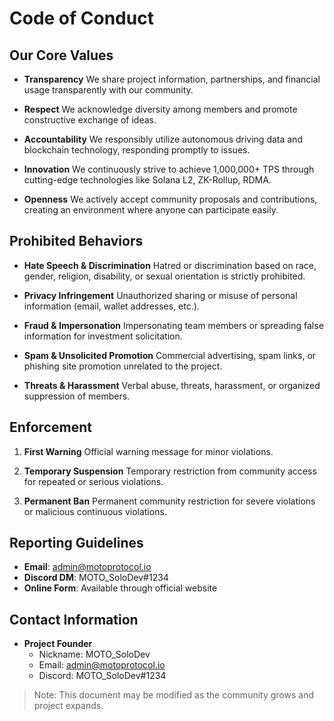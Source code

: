 # Code of Conduct

## Our Core Values

- **Transparency**
  We share project information, partnerships, and financial usage transparently with our community.

- **Respect**
  We acknowledge diversity among members and promote constructive exchange of ideas.

- **Accountability**
  We responsibly utilize autonomous driving data and blockchain technology, responding promptly to issues.

- **Innovation**
  We continuously strive to achieve 1,000,000+ TPS through cutting-edge technologies like Solana L2, ZK-Rollup, RDMA.

- **Openness**
  We actively accept community proposals and contributions, creating an environment where anyone can participate easily.

## Prohibited Behaviors

- **Hate Speech & Discrimination**
  Hatred or discrimination based on race, gender, religion, disability, or sexual orientation is strictly prohibited.

- **Privacy Infringement**
  Unauthorized sharing or misuse of personal information (email, wallet addresses, etc.).

- **Fraud & Impersonation**
  Impersonating team members or spreading false information for investment solicitation.

- **Spam & Unsolicited Promotion**
  Commercial advertising, spam links, or phishing site promotion unrelated to the project.

- **Threats & Harassment**
  Verbal abuse, threats, harassment, or organized suppression of members.

## Enforcement

1. **First Warning**
   Official warning message for minor violations.

2. **Temporary Suspension**
   Temporary restriction from community access for repeated or serious violations.

3. **Permanent Ban**
   Permanent community restriction for severe violations or malicious continuous violations.

## Reporting Guidelines

- **Email**: admin@motoprotocol.io
- **Discord DM**: MOTO_SoloDev#1234
- **Online Form**: Available through official website

## Contact Information

- **Project Founder**
  - Nickname: MOTO_SoloDev
  - Email: admin@motoprotocol.io
  - Discord: MOTO_SoloDev#1234

> Note: This document may be modified as the community grows and project expands.
